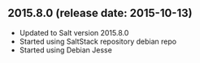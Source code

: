 ## 2015.8.0 (release date: 2015-10-13)
 * Updated to Salt version 2015.8.0
 * Started using SaltStack repository debian repo
 * Started using Debian Jesse
